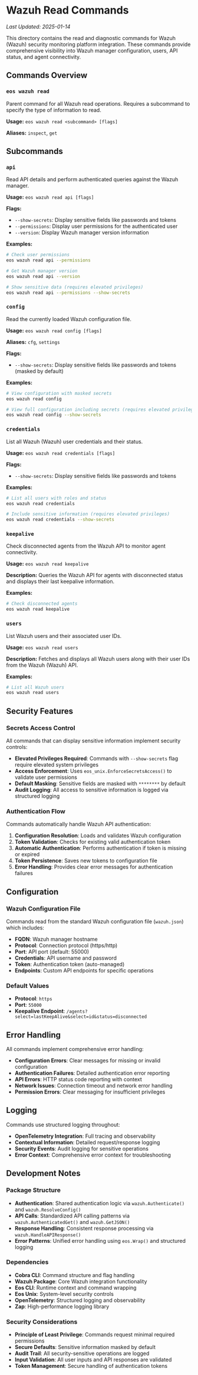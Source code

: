 # Wazuh Read Commands

*Last Updated: 2025-01-14*

This directory contains the read and diagnostic commands for Wazuh (Wazuh) security monitoring platform integration. These commands provide comprehensive visibility into Wazuh manager configuration, users, API status, and agent connectivity.

## Commands Overview

### `eos wazuh read`
Parent command for all Wazuh read operations. Requires a subcommand to specify the type of information to read.

**Usage:** `eos wazuh read <subcommand> [flags]`

**Aliases:** `inspect`, `get`

## Subcommands

### `api`
Read API details and perform authenticated queries against the Wazuh manager.

**Usage:** `eos wazuh read api [flags]`

**Flags:**
- `--show-secrets`: Display sensitive fields like passwords and tokens
- `--permissions`: Display user permissions for the authenticated user
- `--version`: Display Wazuh manager version information

**Examples:**
```bash
# Check user permissions
eos wazuh read api --permissions

# Get Wazuh manager version
eos wazuh read api --version

# Show sensitive data (requires elevated privileges)
eos wazuh read api --permissions --show-secrets
```

### `config`
Read the currently loaded Wazuh configuration file.

**Usage:** `eos wazuh read config [flags]`

**Aliases:** `cfg`, `settings`

**Flags:**
- `--show-secrets`: Display sensitive fields like passwords and tokens (masked by default)

**Examples:**
```bash
# View configuration with masked secrets
eos wazuh read config

# View full configuration including secrets (requires elevated privileges)
eos wazuh read config --show-secrets
```

### `credentials`
List all Wazuh (Wazuh) user credentials and their status.

**Usage:** `eos wazuh read credentials [flags]`

**Flags:**
- `--show-secrets`: Display sensitive fields like passwords and tokens

**Examples:**
```bash
# List all users with roles and status
eos wazuh read credentials

# Include sensitive information (requires elevated privileges)
eos wazuh read credentials --show-secrets
```

### `keepalive`
Check disconnected agents from the Wazuh API to monitor agent connectivity.

**Usage:** `eos wazuh read keepalive`

**Description:** Queries the Wazuh API for agents with disconnected status and displays their last keepalive information.

**Examples:**
```bash
# Check disconnected agents
eos wazuh read keepalive
```

### `users`
List Wazuh users and their associated user IDs.

**Usage:** `eos wazuh read users`

**Description:** Fetches and displays all Wazuh users along with their user IDs from the Wazuh (Wazuh) API.

**Examples:**
```bash
# List all Wazuh users
eos wazuh read users
```

## Security Features

### Secrets Access Control
All commands that can display sensitive information implement security controls:

- **Elevated Privileges Required**: Commands with `--show-secrets` flag require elevated system privileges
- **Access Enforcement**: Uses `eos_unix.EnforceSecretsAccess()` to validate user permissions
- **Default Masking**: Sensitive fields are masked with `********` by default
- **Audit Logging**: All access to sensitive information is logged via structured logging

### Authentication Flow
Commands automatically handle Wazuh API authentication:

1. **Configuration Resolution**: Loads and validates Wazuh configuration
2. **Token Validation**: Checks for existing valid authentication token
3. **Automatic Authentication**: Performs authentication if token is missing or expired
4. **Token Persistence**: Saves new tokens to configuration file
5. **Error Handling**: Provides clear error messages for authentication failures

## Configuration

### Wazuh Configuration File
Commands read from the standard Wazuh configuration file (`wazuh.json`) which includes:

- **FQDN**: Wazuh manager hostname
- **Protocol**: Connection protocol (https/http)
- **Port**: API port (default: 55000)
- **Credentials**: API username and password
- **Token**: Authentication token (auto-managed)
- **Endpoints**: Custom API endpoints for specific operations

### Default Values
- **Protocol**: `https`
- **Port**: `55000`
- **Keepalive Endpoint**: `/agents?select=lastKeepAlive&select=id&status=disconnected`

## Error Handling

All commands implement comprehensive error handling:

- **Configuration Errors**: Clear messages for missing or invalid configuration
- **Authentication Failures**: Detailed authentication error reporting
- **API Errors**: HTTP status code reporting with context
- **Network Issues**: Connection timeout and network error handling
- **Permission Errors**: Clear messaging for insufficient privileges

## Logging

Commands use structured logging throughout:

- **OpenTelemetry Integration**: Full tracing and observability
- **Contextual Information**: Detailed request/response logging
- **Security Events**: Audit logging for sensitive operations
- **Error Context**: Comprehensive error context for troubleshooting

## Development Notes

### Package Structure
- **Authentication**: Shared authentication logic via `wazuh.Authenticate()` and `wazuh.ResolveConfig()`
- **API Calls**: Standardized API calling patterns via `wazuh.AuthenticatedGet()` and `wazuh.GetJSON()`
- **Response Handling**: Consistent response processing via `wazuh.HandleAPIResponse()`
- **Error Patterns**: Unified error handling using `eos.Wrap()` and structured logging

### Dependencies
- **Cobra CLI**: Command structure and flag handling
- **Wazuh Package**: Core Wazuh integration functionality
- **Eos CLI**: Runtime context and command wrapping
- **Eos Unix**: System-level security controls
- **OpenTelemetry**: Structured logging and observability
- **Zap**: High-performance logging library

### Security Considerations
- **Principle of Least Privilege**: Commands request minimal required permissions
- **Secure Defaults**: Sensitive information masked by default
- **Audit Trail**: All security-sensitive operations are logged
- **Input Validation**: All user inputs and API responses are validated
- **Token Management**: Secure handling of authentication tokens